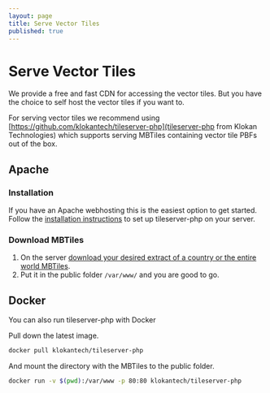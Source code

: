 ```yaml
---
layout: page
title: Serve Vector Tiles
published: true
---
```


# Serve Vector Tiles

We provide a free and fast CDN for accessing the vector tiles.
But you have the choice to self host the vector tiles if you want to.

For serving vector tiles we recommend using
[https://github.com/klokantech/tileserver-php](tileserver-php from Klokan Technologies)
which supports serving MBTiles containing vector tile PBFs out of the box.

## Apache

### Installation

If you have an Apache webhosting this is the easiest option to get started.
Follow the [installation instructions](https://github.com/klokantech/tileserver-php#installation) to set
up tileserver-php on your server.

### Download MBTiles

1. On the server [download your desired extract of a country or the
entire world MBTiles](/downloads).
2. Put it in the public folder `/var/www/` and you are good to go.

## Docker

You can also run tileserver-php with Docker

Pull down the latest image.

```bash
docker pull klokantech/tileserver-php
```

And mount the directory with the MBTiles to the public folder.

```bash
docker run -v $(pwd):/var/www -p 80:80 klokantech/tileserver-php
```
